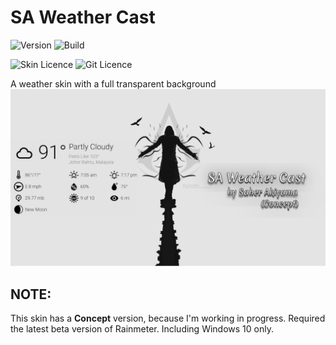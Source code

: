 # SA Weather Cast

![Version](https://img.shields.io/static/v1?label=Version&message=0.3.0-alpha&color=4169e1&style=for-the-badge&link=https://github.com/SaberAkiyama/SAWeatherCast/releases/tag/v0.2.0-alpha) ![Build](https://img.shields.io/static/v1?label=Build&message=Concept&color=e14169&style=for-the-badge&link=https://github.com/SaberAkiyama/SAWeatherCast/blob/concept/README.md)

![Skin Licence](https://img.shields.io/static/v1?label=SkinLicence&message=CC-BY-NC-SA-4.0&color=69e141&style=for-the-badge&link=https://creativecommons.org/licenses/by-nc-sa/4.0) ![Git Licence](https://img.shields.io/static/v1?label=GitLicence&message=CC0-1.0&color=e1b941&style=for-the-badge&link=https://github.com/SaberAkiyama/SAWeatherCast/raw/master/LICENSE)



A weather skin with a full transparent background
![SA Weather Cast](https://github.com/SaberAkiyama/SAWeatherCast/blob/master/GitHub_Resources/Weather%20Cast(UpResNet10)(scale)(1920x1080).png)

## NOTE:
This skin has a **Concept** version, because I'm working in progress. Required the latest beta version of Rainmeter. Including Windows 10 only.
